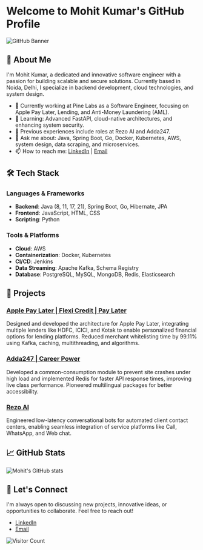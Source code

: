 # Welcome to Mohit Kumar's GitHub Profile

![GitHub Banner](https://avatars.githubusercontent.com/u/48640412?v=4)

## 👋 About Me

I'm Mohit Kumar, a dedicated and innovative software engineer with a passion for building scalable and secure solutions. Currently based in Noida, Delhi, I specialize in backend development, cloud technologies, and system design.

- 🔭 Currently working at Pine Labs as a Software Engineer, focusing on Apple Pay Later, Lending, and Anti-Money Laundering (AML).
- 🌱 Learning: Advanced FastAPI, cloud-native architectures, and enhancing system security.
- 💼 Previous experiences include roles at Rezo AI and Adda247.
- 💬 Ask me about: Java, Spring Boot, Go, Docker, Kubernetes, AWS, system design, data scraping, and microservices.
- 📫 How to reach me: [LinkedIn](https://www.linkedin.com/in/mohitkum4r/) | [Email](mailto:mohitkumar4706@gmail.com)

## 🛠️ Tech Stack

### Languages & Frameworks
- **Backend**: Java (8, 11, 17, 21), Spring Boot, Go, Hibernate, JPA
- **Frontend**: JavaScript, HTML, CSS
- **Scripting**: Python

### Tools & Platforms
- **Cloud**: AWS
- **Containerization**: Docker, Kubernetes
- **CI/CD**: Jenkins
- **Data Streaming**: Apache Kafka, Schema Registry
- **Database**: PostgreSQL, MySQL, MongoDB, Redis, Elasticsearch

## 🚀 Projects

### [Apple Pay Later | Flexi Credit | Pay Later](https://credit.pinelabs.com)
Designed and developed the architecture for Apple Pay Later, integrating multiple lenders like HDFC, ICICI, and Kotak to enable personalized financial options for lending platforms. Reduced merchant whitelisting time by 99.11% using Kafka, caching, multithreading, and algorithms.

### [Adda247 | Career Power](https://www.adda247.com)
Developed a common-consumption module to prevent site crashes under high load and implemented Redis for faster API response times, improving live class performance. Pioneered multilingual packages for better accessibility.

### [Rezo AI](https://www.rezo.ai/)
Engineered low-latency conversational bots for automated client contact centers, enabling seamless integration of service platforms like Call, WhatsApp, and Web chat.


## 📈 GitHub Stats

![Mohit's GitHub stats](https://github-readme-stats.vercel.app/api?username=mohitkum4r&show_icons=true&theme=radical)

## 🤝 Let's Connect

I'm always open to discussing new projects, innovative ideas, or opportunities to collaborate. Feel free to reach out!

- [LinkedIn](https://www.linkedin.com/in/mohitkum4r/)
- [Email](mailto:mohitkumar4706@gmail.com)

![Visitor Count](https://visitor-badge.laobi.icu/badge?page_id=mohitkum4r)

